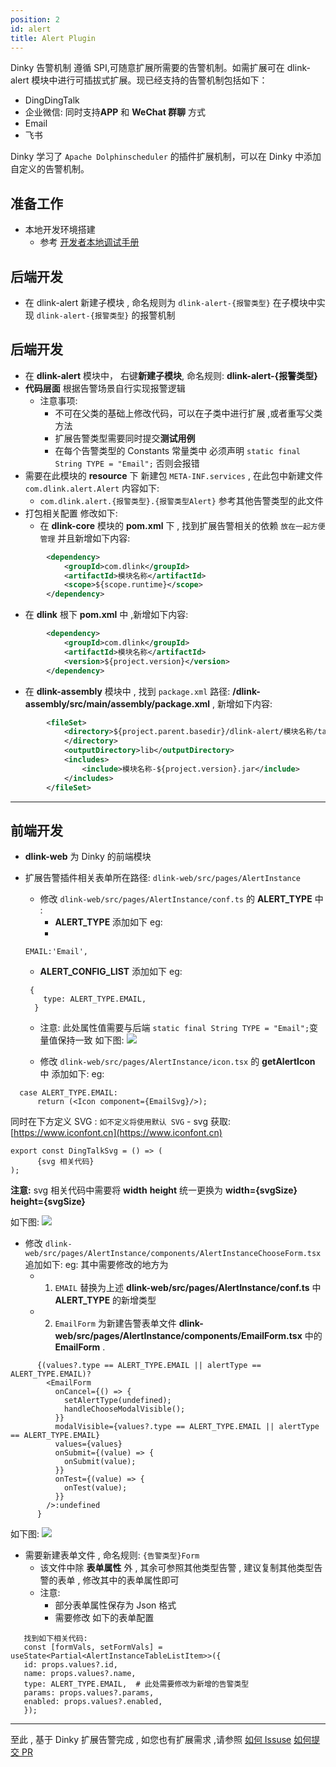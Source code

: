 ```yaml
---
position: 2
id: alert
title: Alert Plugin
---
```





Dinky 告警机制 遵循 SPI,可随意扩展所需要的告警机制。如需扩展可在 dlink-alert 模块中进行可插拔式扩展。现已经支持的告警机制包括如下：

- DingDingTalk
- 企业微信: 同时支持**APP** 和 **WeChat 群聊** 方式
- Email
- 飞书

Dinky 学习了 ``Apache Dolphinscheduler`` 的插件扩展机制，可以在 Dinky 中添加自定义的告警机制。

## 准备工作
- 本地开发环境搭建
    - 参考 [开发者本地调试手册](/zh-CN/developer_guide/local_debug.md)

## 后端开发
- 在 dlink-alert 新建子模块 , 命名规则为 `dlink-alert-{报警类型}` 在子模块中实现 `dlink-alert-{报警类型}` 的报警机制

## 后端开发
- 在 **dlink-alert** 模块中， 右键**新建子模块**, 命名规则: **dlink-alert-{报警类型}**
- **代码层面** 根据告警场景自行实现报警逻辑 
    - 注意事项:
        - 不可在父类的基础上修改代码，可以在子类中进行扩展 ,或者重写父类方法
        - 扩展告警类型需要同时提交**测试用例**
        - 在每个告警类型的 Constants 常量类中 必须声明 ``static final String TYPE = "Email";`` 否则会报错
- 需要在此模块的 **resource** 下 新建包 ``META-INF.services`` , 在此包中新建文件 ``com.dlink.alert.Alert`` 内容如下:
    - ``com.dlink.alert.{报警类型}.{报警类型Alert}`` 参考其他告警类型的此文件
- 打包相关配置 修改如下:
    - 在 **dlink-core** 模块的 **pom.xml** 下 , 找到扩展告警相关的依赖 `放在一起方便管理` 并且新增如下内容:
```xml
        <dependency>
            <groupId>com.dlink</groupId>
            <artifactId>模块名称</artifactId>
            <scope>${scope.runtime}</scope>
        </dependency>
``` 
- 在 **dlink** 根下 **pom.xml** 中 ,新增如下内容:
```xml
        <dependency>
            <groupId>com.dlink</groupId>
            <artifactId>模块名称</artifactId>
            <version>${project.version}</version>
        </dependency>
```

- 在 **dlink-assembly** 模块中 , 找到 ``package.xml`` 路径: **/dlink-assembly/src/main/assembly/package.xml** , 新增如下内容:
```xml
        <fileSet>
            <directory>${project.parent.basedir}/dlink-alert/模块名称/target
            </directory>
            <outputDirectory>lib</outputDirectory>
            <includes>
                <include>模块名称-${project.version}.jar</include>
            </includes>
        </fileSet>
  ```


----

## 前端开发
- **dlink-web** 为 Dinky 的前端模块
- 扩展告警插件相关表单所在路径: `dlink-web/src/pages/AlertInstance`
  - 修改 `dlink-web/src/pages/AlertInstance/conf.ts` 的 **ALERT_TYPE** 中 :
    - **ALERT_TYPE** 添加如下 eg: 
    - 
  ```
  EMAIL:'Email', 
  ```
  
    - **ALERT_CONFIG_LIST** 添加如下 eg: 
  ```
   {
      type: ALERT_TYPE.EMAIL,
    } 
  ```
    - 注意: 此处属性值需要与后端 `static final String TYPE = "Email";`变量值保持一致
如下图:
![](http://www.aiwenmo.com/dinky/docs/zh-CN/extend/alert/extend_alert_conf.png)


  - 修改 `dlink-web/src/pages/AlertInstance/icon.tsx` 的 **getAlertIcon** 中 添加如下:
  eg:
```
  case ALERT_TYPE.EMAIL:
      return (<Icon component={EmailSvg}/>);
```
同时在下方定义 SVG : `如不定义将使用默认 SVG`
    - svg 获取: [https://www.iconfont.cn](https://www.iconfont.cn)
```
export const DingTalkSvg = () => (
      {svg 相关代码}
);
```
**注意:** svg 相关代码中需要将 **width**  **height** 统一更换为 **width={svgSize} height={svgSize}**

如下图:
![](http://www.aiwenmo.com/dinky/docs/zh-CN/extend/alert/extened_alert_icon.png)



  - 修改 `dlink-web/src/pages/AlertInstance/components/AlertInstanceChooseForm.tsx` 追加如下:
  eg: 其中需要修改的地方为
    - 1. `EMAIL` 替换为上述 **dlink-web/src/pages/AlertInstance/conf.ts** 中 **ALERT_TYPE** 的新增类型
    - 2. `EmailForm` 为新建告警表单文件 **dlink-web/src/pages/AlertInstance/components/EmailForm.tsx** 中的 **EmailForm** .
```
      {(values?.type == ALERT_TYPE.EMAIL || alertType == ALERT_TYPE.EMAIL)?
        <EmailForm
          onCancel={() => {
            setAlertType(undefined);
            handleChooseModalVisible();
          }}
          modalVisible={values?.type == ALERT_TYPE.EMAIL || alertType == ALERT_TYPE.EMAIL}
          values={values}
          onSubmit={(value) => {
            onSubmit(value);
          }}
          onTest={(value) => {
            onTest(value);
          }}
        />:undefined
      }
```
如下图:
![](http://www.aiwenmo.com/dinky/docs/zh-CN/extend/alert/extened_alert_choose_form.png)

 - 需要新建表单文件 , 命名规则: ``{告警类型}Form``
   - 该文件中除 **表单属性** 外 , 其余可参照其他类型告警 , 建议复制其他类型告警的表单 , 修改其中的表单属性即可 
   - 注意: 
     - 部分表单属性保存为 Json 格式
     - 需要修改 如下的表单配置
 ```text
    找到如下相关代码: 
    const [formVals, setFormVals] = useState<Partial<AlertInstanceTableListItem>>({
    id: props.values?.id,
    name: props.values?.name,
    type: ALERT_TYPE.EMAIL,  # 此处需要修改为新增的告警类型
    params: props.values?.params,
    enabled: props.values?.enabled,
    });

```


----


至此 , 基于 Dinky 扩展告警完成 , 如您也有扩展需求 ,请参照 [如何 Issuse](/zh-CN/developer_guide/issue.md)    [如何提交 PR](/zh-CN/developer_guide/pull_request.md)
